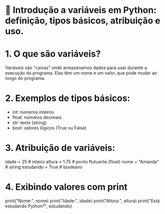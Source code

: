 # 📘 Introdução a variáveis em Python: definição, tipos básicos, atribuição e uso.

# 1. O que são variáveis?
Variáveis são "caixas" onde armazenamos dados para usar durante a execução do programa.
Elas têm um nome e um valor, que pode mudar ao longo do programa.

# 2. Exemplos de tipos básicos:
- int: números inteiros
- float: números decimais
- str: texto (string)
- bool: valores lógicos (True ou False)

# 3. Atribuição de variáveis:
idade = 25            # inteiro
altura = 1.75         # ponto flutuante (float)
nome = "Amanda"       # string
estudando = True      # booleano

# 4. Exibindo valores com print
print("Nome:", nome)
print("Idade:", idade)
print("Altura:", altura)
print("Está estudando Python?", estudando)